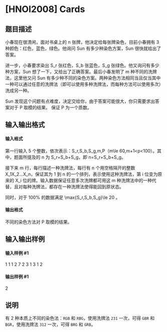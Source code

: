 
# [HNOI2008] Cards
## 题目描述
小春现在很清闲，面对书桌上的 n 张牌，他决定给每张牌染色，目前小春拥有 3 种颜色：红色，蓝色，绿色。他询问 Sun 有多少种染色方案，Sun 很快就给出了答案。

进一步，小春要求染出 S_r 张红色，S_b 张蓝色，S_g 张绿色。他又询问有多少种方案，Sun 想了一下，又给出了正确答案。最后小春发明了 m 种不同的洗牌法，这里他又问 Sun 有多少种不同的染色方案。两种染色方法相同当且仅当其中一种可以通过任意的洗牌法（即可以使用多种洗牌法，而每种方法可以使用多次）洗成另一种。

Sun 发现这个问题有点难度，决定交给你，由于答案可能很大，你只需要求出答案对于 P 取模的结果。 保证 P 为一个质数。
## 输入输出格式
#### 输入格式

第一行输入 5 个整数，依次表示：S_r,S_b,S_g,m,P（m\le 60,m+1&lt;p&lt;100）。其中，题面所提及的 n 为 S_r+S_b+S_g，即 n=S_r+S_b+S_g。

接下来 m 行，每行描述一种洗牌法，每行有 n 个用空格隔开的整数 X_1X_2...X_n，保证其为 1 到 n 的一个排列，表示使用这种洗牌法，第 i 位变为原来的 X_i 位的牌。输入数据保证任意多次洗牌都可用这 m 种洗牌法中的一种代替，且对每种洗牌法，都存在一种洗牌法使得能回到原状态。

同时，对于 100\% 的数据满足 \max\{S_r,S_b,S_g\}\le 20 。

#### 输出格式

不同的染色方法对 P 取模的结果。
## 输入输出样例
#### 输入样例 #1
1 1 1 2 7
2 3 1
3 1 2

#### 输出样例 #1
2

## 说明
有 2 种本质上不同的染色法：`RGB` 和 `RBG`，使用洗牌法 `231` 一次，可得 `GBR` 和 `BGR`，使用洗牌法 `312` 一次，可得 `BRG` 和 `GRB`。

